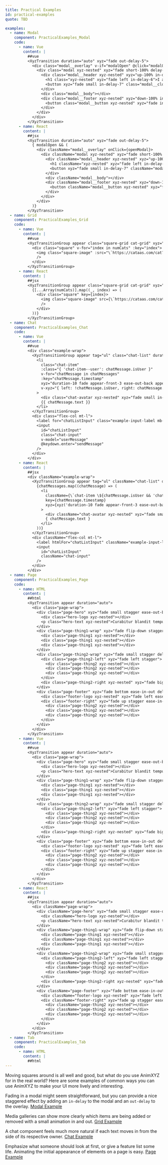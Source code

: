 ```yaml
---
title: Practical Examples
id: practical-examples
quote: TBD

examples:
  - name: Modal
    component: PracticalExamples_Modal
    code:
      - name: Vue
        content: |
          ##vue
          <XyzTransition duration="auto" xyz="fade out-delay-5">
            <div class="modal__overlay" v-if="modalOpen" @click="modalOpen = false">
              <div class="modal xyz-nested" xyz="fade short-100% delay-3 ease-out-back" @click.stop>
                <div class="modal__header xyz-nested" xyz="up-100% in-delay-3">
                  <h1 class="xyz-nested" xyz="fade left in-delay-6">I am a modal</h1>
                  <button xyz="fade small in-delay-7" class="modal__close xyz-nested" @click="modalOpen = false"></button>
                </div>
                <div class="modal__body"></div>
                <div class="modal__footer xyz-nested" xyz="down-100% in-delay-3">
                  <button class="modal__button xyz-nested" xyz="fade in-right in-delay-7" @click="modalOpen = false">Close</button>
                </div>
              </div>
            </div>
          </XyzTransition>
      - name: React
        content: |
          ##jsx
          <XyzTransition duration="auto" xyz="fade out-delay-5">
            { modalOpen && (
              <div className="modal__overlay" onClick={openModal}>
                <div className="modal xyz-nested" xyz="fade short-100% delay-3 ease-out-back">
                  <div className="modal__header xyz-nested" xyz="up-100% in-delay-3">
                    <h1 className="xyz-nested" xyz="fade left in-delay-6">I am a modal</h1>
                    <button xyz="fade small in-delay-7" className="modal__close xyz-nested" onClick={closeModal}></button>
                  </div>
                  <div className="modal__body"></div>
                  <div className="modal__footer xyz-nested" xyz="down-100% in-delay-3">
                    <button className="modal__button xyz-nested" xyz="fade in-right in-delay-7" onClick={closeModal}>Close</button>
                  </div>
                </div>
              </div>
            )} 
          </XyzTransition>
  - name: Grid
    component: PracticalExamples_Grid
    code:
      - name: Vue
        content: |
          ##vue
          <XyzTransitionGroup appear class="square-grid cat-grid" xyz="fade duration-5 appear-front-3 small-3 appear-small-0 stagger-2 out-stagger-0">
            <div class="square" v-for="index in numCats" :key="index">
              <img class="square-image" :src="\`https://cataas.com/cat?type=sm?id=\${index}\`" alt="Picture of a cat"
              />
            </div>
          </XyzTransitionGroup>
      - name: React
        content: |
          ##jsx
          <XyzTransitionGroup appear class="square-grid cat-grid" xyz="fade duration-5 appear-front-3 small-3 appear-small-0 stagger-2 out-stagger-0">
            {[...Array(numCats)].map((_, index) => (
              <div class="square" key={index}>
                <img class="square-image" src={\`https://cataas.com/cat?type=sm?id=\${index}\`} alt="Picture of a cat"
                />
              </div>
            ))}
          </XyzTransitionGroup>
  - name: Chat
    component: PracticalExamples_Chat
    code:
      - name: Vue
        content: |
          ##vue
          <div class="example-wrap">
            <XyzTransitionGroup appear tag="ul" class="chat-list" duration="auto">
              <li
                class="chat-item"
                :class="{ 'chat-item--user': chatMessage.isUser }"
                v-for="chatMessage in chatMessages"
                :key="chatMessage.timestamp"
                xyz="duration-10 fade appear-front-3 ease-out-back appear-left-0"
                v-xyz="{ left: !chatMessage.isUser, right: chatMessage.isUser }"
              >
                <div class="chat-avatar xyz-nested" xyz="fade small in-delay-3">{{ chatMessage.isUser ? '🐤' : '🐔' }}</div>
                {{ chatMessage.text }}
              </li>
            </XyzTransitionGroup>
            <div class="flex-col mt-l">
              <label for="chatListInput" class="example-input-label mb-xxs">Say Something!</label>
              <input
                id="chatListInput"
                class="chat-input"
                v-model="userMessage"
                @keydown.enter="sendMessage"
              />
            </div>
          </div>
      - name: React
        content: |
          ##jsx
          <div className="example-wrap">
            <XyzTransitionGroup appear tag="ul" className="chat-list" duration="auto">
              {chatMessages.map((chatMessage) => (
                <li
                  className={\`chat-item \${chatMessage.isUser && 'chat-item--user'}\` }
                  key={chatMessage.timestamp}
                  xyz={xyz('duration-10 fade appear-front-3 ease-out-back appear-left-0', { left: !chatMessage.isUser, right: chatMessage.isUser })}
                >
                  <div className="chat-avatar xyz-nested" xyz="fade small in-delay-3">{ chatMessage.isUser ? '🐤' : '🐔' }</div>
                  { chatMessage.text }
                </li>
              ))}
            </XyzTransitionGroup>
            <div className="flex-col mt-l">
              <label htmlFor="chatListInput" className="example-input-label mb-xxs">Say Something!</label>
              <input
                id="chatListInput"
                className="chat-input"
              />
            </div>
          </div>
  - name: Page
    component: PracticalExamples_Page
    code:
      - name: HTML
        content: |
          ##html
          <XyzTransition appear duration="auto">
            <div class="page-wrap">
              <div class="page-hero" xyz="fade small stagger ease-out-back">
                <div class="hero-logo xyz-nested"></div>
                <p class="hero-text xyz-nested">Curabitur blandit tempus porttitor. Morbi leo risus.</p>
              </div>
              <div class="page-thing1-wrap" xyz="fade flip-down stagger duration-10 delay-2 ease-out-back">
                <div class="page-thing1 xyz-nested"></div>
                <div class="page-thing1 xyz-nested"></div>
                <div class="page-thing1 xyz-nested"></div>
              </div>
              <div class="page-thing2-wrap" xyz="fade small stagger delay-4 ease-in-out">
                <div class="page-thing2-left" xyz="fade left stagger">
                  <div class="page-thing2 xyz-nested"></div>
                  <div class="page-thing2 xyz-nested"></div>
                  <div class="page-thing2 xyz-nested"></div>
                </div>
                <div class="page-thing2-right xyz-nested" xyz="fade big delay-10"></div>
              </div>
              <div class="page-footer" xyz="fade bottom ease-in-out delay-10">
                <div class="footer-logo xyz-nested" xyz="fade left ease-in-out delay-10"></div>
                <div class="footer-right" xyz="fade up stagger ease-in-out delay-10">
                  <div class="page-thing2 xyz-nested"></div>
                  <div class="page-thing2 xyz-nested"></div>
                  <div class="page-thing2 xyz-nested"></div>
                </div>
              </div>
            </div>
          </XyzTransition>
      - name: Vue
        content: |
          ##vue
          <XyzTransition appear duration="auto">
            <div class="page-wrap">
              <div class="page-hero" xyz="fade small stagger ease-out-back">
                <div class="hero-logo xyz-nested"></div>
                <p class="hero-text xyz-nested">Curabitur blandit tempus porttitor. Morbi leo risus.</p>
              </div>
              <div class="page-thing1-wrap" xyz="fade flip-down stagger duration-10 delay-2 ease-out-back">
                <div class="page-thing1 xyz-nested"></div>
                <div class="page-thing1 xyz-nested"></div>
                <div class="page-thing1 xyz-nested"></div>
              </div>
              <div class="page-thing2-wrap" xyz="fade small stagger delay-4 ease-in-out">
                <div class="page-thing2-left" xyz="fade left stagger">
                  <div class="page-thing2 xyz-nested"></div>
                  <div class="page-thing2 xyz-nested"></div>
                  <div class="page-thing2 xyz-nested"></div>
                </div>
                <div class="page-thing2-right xyz-nested" xyz="fade big delay-10"></div>
              </div>
              <div class="page-footer" xyz="fade bottom ease-in-out delay-10">
                <div class="footer-logo xyz-nested" xyz="fade left ease-in-out delay-10"></div>
                <div class="footer-right" xyz="fade up stagger ease-in-out delay-10">
                  <div class="page-thing2 xyz-nested"></div>
                  <div class="page-thing2 xyz-nested"></div>
                  <div class="page-thing2 xyz-nested"></div>
                </div>
              </div>
            </div>
          </XyzTransition>
      - name: React
        content: |
          ##jsx
          <XyzTransition appear duration="auto">
            <div className="page-wrap">
              <div className="page-hero" xyz="fade small stagger ease-out-back">
                <div className="hero-logo xyz-nested"></div>
                <p className="hero-text xyz-nested">Curabitur blandit tempus porttitor. Morbi leo risus.</p>
              </div>
              <div className="page-thing1-wrap" xyz="fade flip-down stagger duration-10 delay-2 ease-out-back">
                <div className="page-thing1 xyz-nested"></div>
                <div className="page-thing1 xyz-nested"></div>
                <div className="page-thing1 xyz-nested"></div>
              </div>
              <div className="page-thing2-wrap" xyz="fade small stagger delay-4 ease-in-out">
                <div className="page-thing2-left" xyz="fade left stagger">
                  <div className="page-thing2 xyz-nested"></div>
                  <div className="page-thing2 xyz-nested"></div>
                  <div className="page-thing2 xyz-nested"></div>
                </div>
                <div className="page-thing2-right xyz-nested" xyz="fade big delay-10"></div>
              </div>
              <div className="page-footer" xyz="fade bottom ease-in-out delay-10">
                <div className="footer-logo xyz-nested" xyz="fade left ease-in-out delay-10"></div>
                <div className="footer-right" xyz="fade up stagger ease-in-out delay-10">
                  <div className="page-thing2 xyz-nested"></div>
                  <div className="page-thing2 xyz-nested"></div>
                  <div className="page-thing2 xyz-nested"></div>
                </div>
              </div>
            </div>
          </XyzTransition>
  - name: Tab
    component: PracticalExamples_Tab
    code:
      - name: HTML
        content: |
          ##html
---
```


Moving squares around is all well and good, but what do you use AnimXYZ for in the real world? Here are some examples of common ways you can use AnimXYZ to make your UI more lively and interesting.

Fading in a modal might seem straightforward, but you can provide a nice staggered effect by adding an `in-delay` to the modal and an `out-delay` to the overlay.
[Modal Example](?tab=examples&example=Modal#practical-examples)

Media galleries can show more clearly which items are being added or removed with a small animation in and out. [Grid Example](?tab=examples&example=Grid#practical-examples)

A chat component feels much more natural if each text moves in from the side of its respective owner. [Chat Example](?tab=examples&example=Chat#practical-examples)

Emphasize what someone should look at first, or give a feature list some life. Animating the initial appearance of elements on a page is easy. [Page Example](?tab=examples&example=Page#practical-examples)